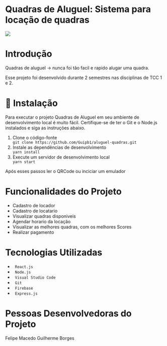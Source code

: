 # Quadras de Aluguel: Sistema para locação de quadras
<p align="left"><img src="http://img.shields.io/static/v1?label=STATUS&message=EM%20DESENVOLVIMENTO&color=GREEN&style=for-the-badge"/></p>

# Introdução
<p> Quadras de aluguel -> nunca foi tão facil e rapido alugar uma quadra. </p>

<p></p>
<p> Esse projeto foi desenvolvido durante 2 semestres nas disciplinas de TCC 1 e 2. </p>

# 📁 Instalação
<p> Para executar o projeto Quadras de Aluguel em seu ambiente de desenvolvimento local é muito fácil. Certifique-se de ter o Git e o Node.js instalados e siga as instruções abaixo.</p>
<ol>
<li> Clone o código-fonte </li>
<code>git clone https://github.com/Guipb1/aluguel-quadras.git</code>
<li> Instale as dependências de desenvolvimento </li>
<code>yarn install</code>
<li> Execute um servidor de desenvolvimento local </li>
 <code>yarn start </code>
 </ol>
 <p> Após esses passos ler o QRCode ou inciciar um emulador </p>
 
 #  Funcionalidades do Projeto
 <ul>
 <li> Cadastro de locador </li>
 <li> Cadastro de locatario </li>  
 <li> Visualizar quadras disponiveis </li>
 <li> Agendar horario da locação </li>
 <li> Visualizar as melhores quadras, com os melhores Scores </li>
 <li> Realizar pagamento </li>
 </ul>
  


 # Tecnologias Utilizadas
 <ul>
 <li> <code> React.js </code> </li>
 <li> <code> Node.js </code> </li>
 <li> <code> Visual Studio Code </code> </li>
 <li> <code> Git </code> </li>
 <li> <code> Firebase </code> </li>
 <li> <code> Express.js </code> </li>  
 </ul>
 
 # Pessoas Desenvolvedoras do Projeto
 Felipe Macedo 
 Guilherme Borges
